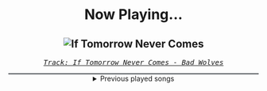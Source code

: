<div align="center"> 
<h1>Now Playing...</h1>

![If Tomorrow Never Comes](https://i.scdn.co/image/ab67616d00001e02878e3e1d819e4090c7e17db0)
--
_<samp><a href="https://open.spotify.com/track/0OzYhueF403FBct7orzGEg">Track: If Tomorrow Never Comes - Bad Wolves</a></samp>_

<div style="border: 1px #4B5054 solid"></div>
<details>
  <summary>
    Previous played songs
  </summary>
  <table>
    <thead>
      <tr>
        <th>
          Artist
        </th>
        <th>
          Song
        </th>
        <th>
          Link
        </th>
      </tr>
    </thead>
    <tbody>
      <tr><td>Bad Wolves</td><td>If Tomorrow Never Comes</td><td><a href="https://open.spotify.com/track/0OzYhueF403FBct7orzGEg">https://open.spotify.com/track/0OzYhueF403FBct7orzGEg</a></td></tr><tr><td>Bad Wolves</td><td>If Tomorrow Never Comes</td><td><a href="https://open.spotify.com/track/0OzYhueF403FBct7orzGEg">https://open.spotify.com/track/0OzYhueF403FBct7orzGEg</a></td></tr><tr><td>Three Days Grace</td><td>So Called Life</td><td><a href="https://open.spotify.com/track/1QTQ3VNzabl4yF5GJE6hhK">https://open.spotify.com/track/1QTQ3VNzabl4yF5GJE6hhK</a></td></tr><tr><td>I Prevail</td><td>Self-Destruction</td><td><a href="https://open.spotify.com/track/4UhMvTR5tHf2ecfoz0KV92">https://open.spotify.com/track/4UhMvTR5tHf2ecfoz0KV92</a></td></tr><tr><td>Eva Under Fire</td><td>Blow</td><td><a href="https://open.spotify.com/track/5YtuCpItTVgET1biEqJsqE">https://open.spotify.com/track/5YtuCpItTVgET1biEqJsqE</a></td></tr><tr><td>Memphis May Fire</td><td>Misery</td><td><a href="https://open.spotify.com/track/2SVbjw7sdiNjAvGpQ4eEai">https://open.spotify.com/track/2SVbjw7sdiNjAvGpQ4eEai</a></td></tr><tr><td>Amaranthe</td><td>PvP</td><td><a href="https://open.spotify.com/track/46HFTyFqLMzSye98Arqa98">https://open.spotify.com/track/46HFTyFqLMzSye98Arqa98</a></td></tr><tr><td>Solence</td><td>Good F**King Music</td><td><a href="https://open.spotify.com/track/75zbw2JGazrTzrJ5r36Af3">https://open.spotify.com/track/75zbw2JGazrTzrJ5r36Af3</a></td></tr><tr><td>We Came As Romans</td><td>Black Hole</td><td><a href="https://open.spotify.com/track/4Y7eqYTpV7fQxpYj1isN2F">https://open.spotify.com/track/4Y7eqYTpV7fQxpYj1isN2F</a></td></tr><tr><td>Coe Hill</td><td>Anything To Feel</td><td><a href="https://open.spotify.com/track/0cz6PlCLshH99u20buHcNK">https://open.spotify.com/track/0cz6PlCLshH99u20buHcNK</a></td></tr><tr><td>Kingdom Of Giants</td><td>Two Suns</td><td><a href="https://open.spotify.com/track/66Aa8HX4gij10JRT5M7OJf">https://open.spotify.com/track/66Aa8HX4gij10JRT5M7OJf</a></td></tr><tr><td>Dying Desolation</td><td>Awakening</td><td><a href="https://open.spotify.com/track/5bBfNSqs7spb5L86oiNuzr">https://open.spotify.com/track/5bBfNSqs7spb5L86oiNuzr</a></td></tr><tr><td>Alpha Wolf</td><td>Hotel Underground</td><td><a href="https://open.spotify.com/track/0CoxiZuaRFycPJ0Xl1oSOJ">https://open.spotify.com/track/0CoxiZuaRFycPJ0Xl1oSOJ</a></td></tr><tr><td>Motionless In White</td><td>Slaughterhouse (feat. Bryan Garris Of Knocked Loose)</td><td><a href="https://open.spotify.com/track/2ClgEn1FZxchrqRZ04JZzj">https://open.spotify.com/track/2ClgEn1FZxchrqRZ04JZzj</a></td></tr><tr><td>Bring Me The Horizon</td><td>sTraNgeRs</td><td><a href="https://open.spotify.com/track/5fpq1wF8xa5tSSlcKHdmGQ">https://open.spotify.com/track/5fpq1wF8xa5tSSlcKHdmGQ</a></td></tr><tr><td>Saisei 再生</td><td>Kintsugi</td><td><a href="https://open.spotify.com/track/17awG8aZVqBfS7X1qR7jLA">https://open.spotify.com/track/17awG8aZVqBfS7X1qR7jLA</a></td></tr><tr><td>Bleed From Within</td><td>Stand Down</td><td><a href="https://open.spotify.com/track/2tpiHcSSFCnpIH8HFzIUEa">https://open.spotify.com/track/2tpiHcSSFCnpIH8HFzIUEa</a></td></tr><tr><td>156/Silence</td><td>For All To Blame</td><td><a href="https://open.spotify.com/track/4xV1G4jOatUvJBHuQzzAMZ">https://open.spotify.com/track/4xV1G4jOatUvJBHuQzzAMZ</a></td></tr><tr><td>Remember Me When</td><td>Walk Away</td><td><a href="https://open.spotify.com/track/2GuiIVYQhxomcVo4ZsNzoY">https://open.spotify.com/track/2GuiIVYQhxomcVo4ZsNzoY</a></td></tr><tr><td>Kingsmen</td><td>Bitter Half</td><td><a href="https://open.spotify.com/track/6vAZk6WonZw4os4nYxee4V">https://open.spotify.com/track/6vAZk6WonZw4os4nYxee4V</a></td></tr>
    </tbody>
  </table>
</details>

</div>
